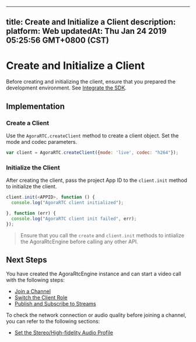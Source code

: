 
---
title: Create and Initialize a Client
description: 
platform: Web
updatedAt: Thu Jan 24 2019 05:25:56 GMT+0800 (CST)
---
# Create and Initialize a Client
Before creating and initializing the client, ensure that you prepared the development environment. See [Integrate the SDK](../../en/Interactive%20Broadcast/web_prepare.md).

## Implementation

### Create a Client
Use the `AgoraRTC.createClient` method to create a client object. Set the mode and codec parameters. 

```javascript
var client = AgoraRTC.createClient({mode: 'live', codec: "h264"});
```

### Initialize the Client
After creating the client, pass the project App ID to the `client.init` method to initialize the client.

```javascript
client.init(<APPID>, function () {
  console.log("AgoraRTC client initialized");

}, function (err) {
  console.log("AgoraRTC client init failed", err);
});
```

> Ensure that you call the `create` and `client.init` methods to intiialize the AgoraRtcEngine before calling any other API. 

## Next Steps
You have created the AgoraRtcEngine instance and can start a video call with the following steps:
* [Join a Channel](../../en/Interactive%20Broadcast/join_live_web.md)
* [Switch the Client Role](../../en/Interactive%20Broadcast/role_web.md)
* [Publish and Subscribe to Streams](../../en/Interactive%20Broadcast/publish_web_live.md)

To check the network connection or audio quality before joining a channel, you can refer to the following sections:

* [Set the Stereo/High-fidelity Audio Profile](../../en/Interactive%20Broadcast/audio_profile_web.md)
